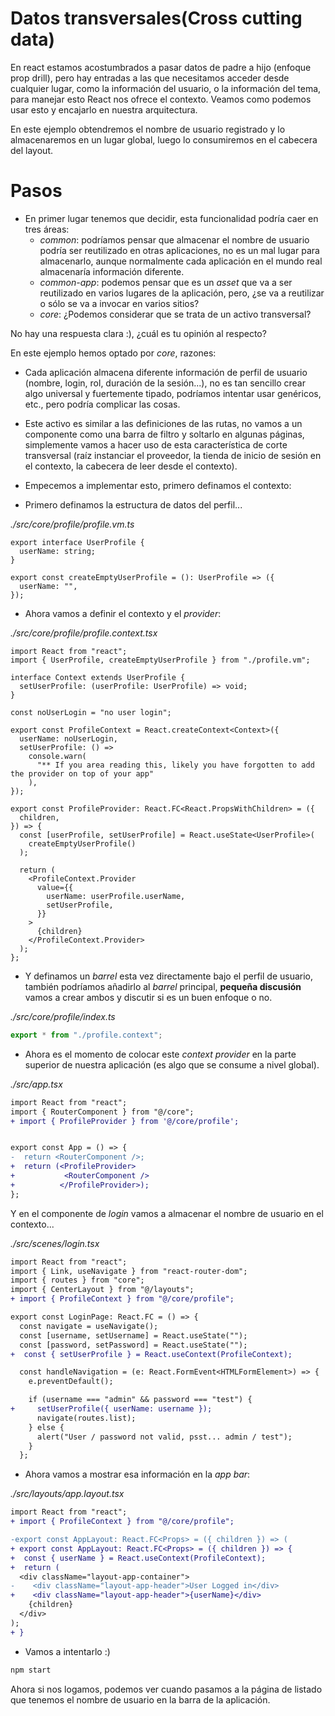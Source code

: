 # Datos transversales(Cross cutting data)

En react estamos acostumbrados a pasar datos de padre a hijo (enfoque prop drill),
pero hay entradas a las que necesitamos acceder desde cualquier lugar, como la información del usuario, o la información del tema, para manejar esto React nos ofrece el contexto.
Veamos como podemos usar esto y encajarlo en nuestra arquitectura.

En este ejemplo obtendremos el nombre de usuario registrado y lo almacenaremos en un lugar global, luego lo consumiremos en el cabecera del layout.

# Pasos

- En primer lugar tenemos que decidir, esta funcionalidad podría caer en tres áreas:
  - _common_: podríamos pensar que almacenar el nombre de usuario podría ser reutilizado en otras aplicaciones, no es un mal lugar para almacenarlo,
    aunque normalmente cada aplicación en el mundo real almacenaría información diferente.
  - _common-app_: podemos pensar que es un _asset_ que va a ser reutilizado en varios lugares de la aplicación,
    pero, ¿se va a reutilizar o sólo se va a invocar en varios sitios?
  - _core_: ¿Podemos considerar que se trata de un activo transversal?

No hay una respuesta clara :), ¿cuál es tu opinión al respecto?

En este ejemplo hemos optado por _core_, razones:

- Cada aplicación almacena diferente información de perfil de usuario (nombre, login, rol, duración de la sesión...), no es tan sencillo
  crear algo universal y fuertemente tipado, podríamos intentar usar genéricos, etc., pero podría complicar las cosas.
- Este activo es similar a las definiciones de las rutas, no vamos a un componente como una barra de filtro y soltarlo en algunas páginas,
  simplemente vamos a hacer uso de esta característica de corte transversal (raíz instanciar el proveedor, la tienda de inicio de sesión en el contexto, la cabecera de leer desde el contexto).

- Empecemos a implementar esto, primero definamos el contexto:

- Primero definamos la estructura de datos del perfil...

_./src/core/profile/profile.vm.ts_

```tsx
export interface UserProfile {
  userName: string;
}

export const createEmptyUserProfile = (): UserProfile => ({
  userName: "",
});
```

- Ahora vamos a definir el contexto y el _provider_:

_./src/core/profile/profile.context.tsx_

```tsx
import React from "react";
import { UserProfile, createEmptyUserProfile } from "./profile.vm";

interface Context extends UserProfile {
  setUserProfile: (userProfile: UserProfile) => void;
}

const noUserLogin = "no user login";

export const ProfileContext = React.createContext<Context>({
  userName: noUserLogin,
  setUserProfile: () =>
    console.warn(
      "** If you area reading this, likely you have forgotten to add the provider on top of your app"
    ),
});

export const ProfileProvider: React.FC<React.PropsWithChildren> = ({
  children,
}) => {
  const [userProfile, setUserProfile] = React.useState<UserProfile>(
    createEmptyUserProfile()
  );

  return (
    <ProfileContext.Provider
      value={{
        userName: userProfile.userName,
        setUserProfile,
      }}
    >
      {children}
    </ProfileContext.Provider>
  );
};
```

- Y definamos un _barrel_ esta vez directamente bajo el perfil de usuario, también podríamos añadirlo al _barrel_ principal,
  **pequeña discusión** vamos a crear ambos y discutir si es un buen enfoque o no.

_./src/core/profile/index.ts_

```ts
export * from "./profile.context";
```

- Ahora es el momento de colocar este _context provider_ en la parte superior de nuestra aplicación (es algo que se consume a nivel global).

_./src/app.tsx_

```diff
import React from "react";
import { RouterComponent } from "@/core";
+ import { ProfileProvider } from '@/core/profile';


export const App = () => {
-  return <RouterComponent />;
+  return (<ProfileProvider>
+           <RouterComponent />
+          </ProfileProvider>);
};
```

Y en el componente de _login_ vamos a almacenar el nombre de usuario en el contexto...

_./src/scenes/login.tsx_

```diff
import React from "react";
import { Link, useNavigate } from "react-router-dom";
import { routes } from "core";
import { CenterLayout } from "@/layouts";
+ import { ProfileContext } from "@/core/profile";

export const LoginPage: React.FC = () => {
  const navigate = useNavigate();
  const [username, setUsername] = React.useState("");
  const [password, setPassword] = React.useState("");
+  const { setUserProfile } = React.useContext(ProfileContext);

  const handleNavigation = (e: React.FormEvent<HTMLFormElement>) => {
    e.preventDefault();

    if (username === "admin" && password === "test") {
+     setUserProfile({ userName: username });
      navigate(routes.list);
    } else {
      alert("User / password not valid, psst... admin / test");
    }
  };
```

- Ahora vamos a mostrar esa información en la _app bar_:

_./src/layouts/app.layout.tsx_

```diff
import React from "react";
+ import { ProfileContext } from "@/core/profile";

-export const AppLayout: React.FC<Props> = ({ children }) => (
+ export const AppLayout: React.FC<Props> = ({ children }) => {
+  const { userName } = React.useContext(ProfileContext);
+  return (
  <div className="layout-app-container">
-    <div className="layout-app-header">User Logged in</div>
+    <div className="layout-app-header">{userName}</div>
    {children}
  </div>
);
+ }
```

- Vamos a intentarlo :)

```diff
npm start
```

Ahora si nos logamos, podemos ver cuando pasamos a la página de listado que
tenemos el nombre de usuario en la barra de la aplicación.
